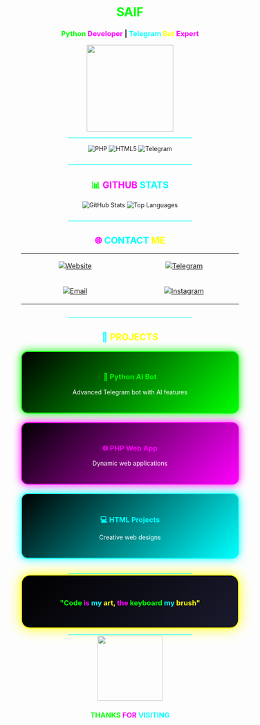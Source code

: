<div align="center">

# <span style="color:#00ff00">SAIF</span>

### <span style="color:#00ff00">Python</span> <span style="color:#ff00ff">Developer</span> | <span style="color:#00ffff">Telegram</span> <span style="color:#ffff00">Bot</span> <span style="color:#ff00ff">Expert</span>

<img src="https://media.giphy.com/media/coxQHKASG60HrHtvkt/giphy.gif" width="200">

</div>

<div align="center">
<span style="color:#00ffff">_____________________________________________</span>
</div>


<div align="center">


![PHP](https://img.shields.io/badge/PHP-777BB4?style=for-the-badge&logo=php&logoColor=white&labelColor=000000)
![HTML5](https://img.shields.io/badge/HTML5-E34F26?style=for-the-badge&logo=html5&logoColor=white&labelColor=000000)
![Telegram](https://img.shields.io/badge/TELEGRAM-26A5E4?style=for-the-badge&logo=telegram&logoColor=white&labelColor=000000)
</div>
<div align="center">
<span style="color:#00ffff">_____________________________________________</span>
</div>

<div align="center">

## <span style="color:#00ff00">📊</span> <span style="color:#ff00ff">GITHUB</span> <span style="color:#00ffff">STATS</span>

![GitHub Stats](https://github-readme-stats.vercel.app/api?username=9v3&show_icons=true&theme=radical&bg_color=0d1117&title_color=00ff00&text_color=ffffff&icon_color=ff00ff&border_color=00ffff)
![Top Languages](https://github-readme-stats.vercel.app/api/top-langs/?username=9v3&layout=compact&theme=radical&bg_color=0d1117&title_color=00ff00&text_color=ffffff&border_color=00ffff)

</div>

<div align="center">
<span style="color:#00ffff">_____________________________________________</span>
</div>

<div align="center">

## <span style="color:#ff00ff">🌐</span> <span style="color:#00ffff">CONTACT</span> <span style="color:#ffff00">ME</span>

<table>
<tr>
<td align="center" width="300">

[![Website](https://img.shields.io/badge/🌐_WEBSITE-saif.gt.tc-00ff00?style=for-the-badge&logo=google-chrome&logoColor=black&fontSize=20)](https://saif.gt.tc)

</td>
<td align="center" width="300">

[![Telegram](https://img.shields.io/badge/📱_TELEGRAM-@rssns-0088cc?style=for-the-badge&logo=telegram&logoColor=white&fontSize=20)](https://t.me/rssns)

</td>
</tr>
<tr>
<td align="center" width="300">

[![Email](https://img.shields.io/badge/📧_EMAIL-s_if@usa.com-ff00ff?style=for-the-badge&logo=gmail&logoColor=white&fontSize=20)](mailto:s_if@usa.com)

</td>
<td align="center" width="300">

[![Instagram](https://img.shields.io/badge/📸_INSTAGRAM-@w_.dg-E4405F?style=for-the-badge&logo=instagram&logoColor=white&fontSize=20)](https://instagram.com/w_.dg)

</td>
</tr>
</table>

</div>

<div align="center">
<span style="color:#00ffff">_____________________________________________</span>
</div>

<div align="center">

## <span style="color:#00ffff">🚀</span> <span style="color:#ffff00">PROJECTS</span>

<div style="display: grid; grid-template-columns: repeat(auto-fit, minmax(280px, 1fr)); gap: 20px; margin: 20px 0;">

<div style="background: linear-gradient(135deg, #000000, #00ff00); padding: 25px; border-radius: 15px; border: 2px solid #00ff00; box-shadow: 0 0 20px #00ff00;">
<h3 style="color: #00ff00">🤖 Python AI Bot</h3>
<p style="color: white">Advanced Telegram bot with AI features</p>
</div>

<div style="background: linear-gradient(135deg, #000000, #ff00ff); padding: 25px; border-radius: 15px; border: 2px solid #ff00ff; box-shadow: 0 0 20px #ff00ff;">
<h3 style="color: #ff00ff">🌐 PHP Web App</h3>
<p style="color: white">Dynamic web applications</p>
</div>

<div style="background: linear-gradient(135deg, #000000, #00ffff); padding: 25px; border-radius: 15px; border: 2px solid #00ffff; box-shadow: 0 0 20px #00ffff;">
<h3 style="color: #00ffff">💻 HTML Projects</h3>
<p style="color: white">Creative web designs</p>
</div>

</div>

</div>

<div align="center">
<span style="color:#00ffff">_____________________________________________</span>
</div>

<div align="center" style="background: linear-gradient(135deg, #000000, #1a1a2e); padding: 30px; border-radius: 20px; border: 2px solid #ffff00; box-shadow: 0 0 30px #ffff00;">

### <span style="color:#00ff00">"Code</span> <span style="color:#ff00ff">is</span> <span style="color:#00ffff">my</span> <span style="color:#ffff00">art,</span> <span style="color:#ff00ff">the</span> <span style="color:#00ff00">keyboard</span> <span style="color:#00ffff">my</span> <span style="color:#ffff00">brush"</span>

</div>

<div align="center">
<span style="color:#00ffff">_____________________________________________</span>
</div>

<div align="center">

<img src="https://media.giphy.com/media/qgQUggAC3Pfv687qPC/giphy.gif" width="150">

### <span style="color:#00ff00">THANKS</span> <span style="color:#ff00ff">FOR</span> <span style="color:#00ffff">VISITING</span>

</div>
